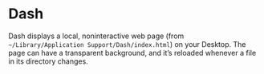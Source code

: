 # Dash

Dash displays a local, noninteractive web page (from `~/Library/Application Support/Dash/index.html`) on your Desktop. The page can have a transparent background, and it’s reloaded whenever a file in its directory changes.
